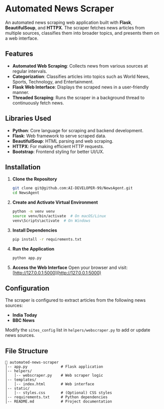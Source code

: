 # Automated News Scraper

An automated news scraping web application built with **Flask**, **BeautifulSoup**, and **HTTPX**. The scraper fetches news articles from multiple sources, classifies them into broader topics, and presents them on a web interface.

## Features

- **Automated Web Scraping**: Collects news from various sources at regular intervals.
- **Categorization**: Classifies articles into topics such as World News, Sports, Technology, and Entertainment.
- **Flask Web Interface**: Displays the scraped news in a user-friendly manner.
- **Threaded Scraping**: Runs the scraper in a background thread to continuously fetch news.

## Libraries Used

- **Python**: Core language for scraping and backend development.
- **Flask**: Web framework to serve scraped data.
- **BeautifulSoup**: HTML parsing and web scraping.
- **HTTPX**: For making efficient HTTP requests.
- **Bootstrap**: Frontend styling for better UI/UX.

## Installation

1. **Clone the Repository**
   ```sh
   git clone git@github.com:AI-DEVELOPER-99/NewsAgent.git
   cd NewsAgent
   ```

2. **Create and Activate Virtual Environment**
   ```sh
   python -m venv venv
   source venv/bin/activate  # On macOS/Linux
   venv\Scripts\activate  # On Windows
   ```

3. **Install Dependencies**
   ```sh
   pip install -r requirements.txt
   ```

4. **Run the Application**
   ```sh
   python app.py
   ```

5. **Access the Web Interface**
   Open your browser and visit: [http://127.0.0.1:5000](http://127.0.0.1:5000)

## Configuration

The scraper is configured to extract articles from the following news sources:
- **India Today**
- **BBC News**

Modify the `sites_config` list in `helpers/webscraper.py` to add or update news sources.

## File Structure
```
📂 automated-news-scraper
│-- app.py               # Flask application
│-- helpers/
│   │-- webscraper.py    # Web scraper logic
│-- templates/
│   │-- index.html       # Web interface
│-- static/
│   │-- styles.css       # (Optional) CSS styles
│-- requirements.txt     # Python dependencies
│-- README.md            # Project documentation
```
